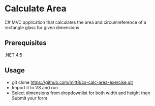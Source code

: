 Calculate Area
========

C# MVC application that calculates the area and circumreference of a rectangle glass for given dimensions

## Prerequisites
.NET 4.5

## Usage

* git clone https://github.com/mitt8/cs-calc-area-exercise.git
* Import it to VS and run
* Select dimensions from dropdownlist for both width and height then Submit your form

## 
